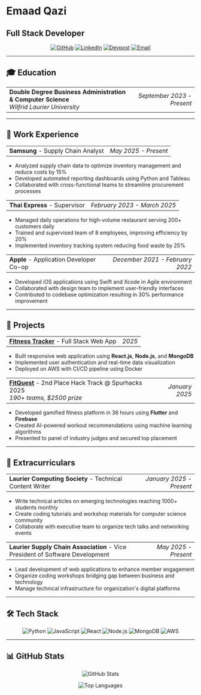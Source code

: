 # Emaad Qazi
## Full Stack Developer

<div align="center">

[![GitHub](https://img.shields.io/badge/GitHub-100000?style=for-the-badge&logo=github&logoColor=white)](https://github.com/emaadqazi)
[![LinkedIn](https://img.shields.io/badge/LinkedIn-0077B5?style=for-the-badge&logo=linkedin&logoColor=white)](https://linkedin.com/in/emaadqazi)
[![Devpost](https://img.shields.io/badge/Devpost-003E54?style=for-the-badge&logo=devpost&logoColor=white)](https://devpost.com/emaadqazi)
[![Email](https://img.shields.io/badge/Email-D14836?style=for-the-badge&logo=gmail&logoColor=white)](mailto:qaziemaad@gmail.com)

</div>

---

## 🎓 Education

<table width="100%">
<tr>
<td><strong>Double Degree Business Administration & Computer Science</strong><br><em>Wilfrid Laurier University</em></td>
<td align="right"><em>September 2023 - Present</em></td>
</tr>
</table>

---

## 💼 Work Experience

<table width="100%">
<tr>
<td><strong>Samsung</strong> - Supply Chain Analyst</td>
<td align="right"><em>May 2025 - Present</em></td>
</tr>
</table>

- Analyzed supply chain data to optimize inventory management and reduce costs by 15%
- Developed automated reporting dashboards using Python and Tableau
- Collaborated with cross-functional teams to streamline procurement processes

<table width="100%">
<tr>
<td><strong>Thai Express</strong> - Supervisor</td>
<td align="right"><em>February 2023 - March 2025</em></td>
</tr>
</table>

- Managed daily operations for high-volume restaurant serving 200+ customers daily
- Trained and supervised team of 8 employees, improving efficiency by 20%
- Implemented inventory tracking system reducing food waste by 25%

<table width="100%">
<tr>
<td><strong>Apple</strong> - Application Developer Co-op</td>
<td align="right"><em>December 2021 - February 2022</em></td>
</tr>
</table>

- Developed iOS applications using Swift and Xcode in Agile environment
- Collaborated with design team to implement user-friendly interfaces
- Contributed to codebase optimization resulting in 30% performance improvement

---

## 🚀 Projects

<table width="100%">
<tr>
<td><strong><a href="https://github.com/emaadqazi/fitness-tracker">Fitness Tracker</a></strong> - Full Stack Web App</td>
<td align="right"><em>2025</em></td>
</tr>
</table>

- Built responsive web application using **React.js**, **Node.js**, and **MongoDB**
- Implemented user authentication and real-time data visualization
- Deployed on AWS with CI/CD pipeline using Docker

<table width="100%">
<tr>
<td><strong><a href="https://github.com/AhmadYahya-05/AlgorithmAthletes">FitQuest</a></strong> - 2nd Place Hack Track @ Spurhacks 2025<br><em>190+ teams, $2500 prize</em></td>
<td align="right"><em>January 2025</em></td>
</tr>
</table>

- Developed gamified fitness platform in 36 hours using **Flutter** and **Firebase**
- Created AI-powered workout recommendations using machine learning algorithms
- Presented to panel of industry judges and secured top placement

---

## 🌟 Extracurriculars

<table width="100%">
<tr>
<td><strong>Laurier Computing Society</strong> - Technical Content Writer</td>
<td align="right"><em>January 2025 - Present</em></td>
</tr>
</table>

- Write technical articles on emerging technologies reaching 1000+ students monthly
- Create coding tutorials and workshop materials for computer science community
- Collaborate with executive team to organize tech talks and networking events

<table width="100%">
<tr>
<td><strong>Laurier Supply Chain Association</strong> - Vice President of Software Development</td>
<td align="right"><em>May 2025 - Present</em></td>
</tr>
</table>

- Lead development of web applications to enhance member engagement
- Organize coding workshops bridging gap between business and technology
- Manage technical infrastructure for organization's digital platforms

---

## 🛠️ Tech Stack

<div align="center">

![Python](https://img.shields.io/badge/Python-3776AB?style=for-the-badge&logo=python&logoColor=white)
![JavaScript](https://img.shields.io/badge/JavaScript-F7DF1E?style=for-the-badge&logo=javascript&logoColor=black)
![React](https://img.shields.io/badge/React-20232A?style=for-the-badge&logo=react&logoColor=61DAFB)
![Node.js](https://img.shields.io/badge/Node.js-43853D?style=for-the-badge&logo=node.js&logoColor=white)
![MongoDB](https://img.shields.io/badge/MongoDB-4EA94B?style=for-the-badge&logo=mongodb&logoColor=white)
![AWS](https://img.shields.io/badge/Amazon_AWS-232F3E?style=for-the-badge&logo=amazon-aws&logoColor=white)

</div>

---

## 📊 GitHub Stats

<div align="center">

![GitHub Stats](https://github-readme-stats.vercel.app/api?username=emaadqazi&theme=dark&hide_border=true&include_all_commits=true&count_private=true)

![Top Languages](https://github-readme-stats.vercel.app/api/top-langs/?username=emaadqazi&theme=dark&hide_border=true&include_all_commits=true&count_private=true&layout=compact)

</div>
